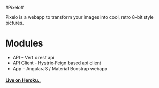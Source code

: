 #Pixelo#

Pixelo is a webapp to transform your images into cool, retro 8-bit style pictures.

# Modules
 * API - Vert.x rest api
 * API Client - Hystrix-Feign based api client
 * App - AngularJS / Material Boostrap webapp

#### [Live on Heroku..](http://pixelo-app.herokuapp.com/)